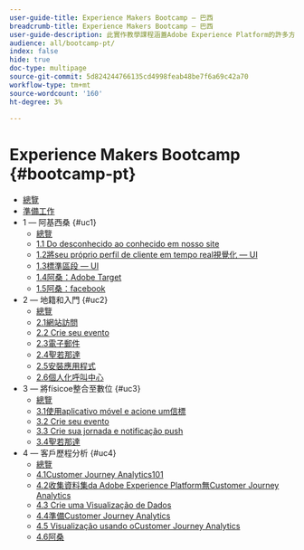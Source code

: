 ```yaml
---
user-guide-title: Experience Makers Bootcamp — 巴西
breadcrumb-title: Experience Makers Bootcamp — 巴西
user-guide-description: 此實作教學課程涵蓋Adobe Experience Platform的許多方面。
audience: all/bootcamp-pt/
index: false
hide: true
doc-type: multipage
source-git-commit: 5d824244766135cd4998feab48be7f6a69c42a70
workflow-type: tm+mt
source-wordcount: '160'
ht-degree: 3%

---
```



# Experience Makers Bootcamp {#bootcamp-pt}

+ [總覽](/help/bootcamp-pt/overview.md)
+ [準備工作](/help/bootcamp-pt/prework.md)
+ 1 — 阿基西桑 {#uc1}
   + [總覽](/help/bootcamp-pt/uc/uc1/uc1.md)
   + [1.1 Do desconhecido ao conhecido em nosso site](/help/bootcamp-pt/uc/uc1/ex1.md)
   + [1.2將seu próprio perfil de cliente em tempo real視覺化 — UI](/help/bootcamp-pt/uc/uc1/ex2.md)
   + [1.3標準區段 — UI](/help/bootcamp-pt/uc/uc1/ex3.md)
   + [1.4阿桑：Adobe Target](/help/bootcamp-pt/uc/uc1/ex4.md)
   + [1.5阿桑：facebook](/help/bootcamp-pt/uc/uc1/ex5.md)
+ 2 — 地籍和入門 {#uc2}
   + [總覽](/help/bootcamp-pt/uc/uc2/uc2.md)
   + [2.1網站訪問](/help/bootcamp-pt/uc/uc2/ex1.md)
   + [2.2 Crie seu evento](/help/bootcamp-pt/uc/uc2/ex2.md)
   + [2.3電子郵件](/help/bootcamp-pt/uc/uc2/ex3.md)
   + [2.4聖若那達](/help/bootcamp-pt/uc/uc2/ex4.md)
   + [2.5安裝應用程式](/help/bootcamp-pt/uc/uc2/ex5.md)
   + [2.6個人化呼叫中心](/help/bootcamp-pt/uc/uc2/ex6.md)
+ 3 — 將físicoe整合至數位 {#uc3}
   + [總覽](/help/bootcamp-pt/uc/uc3/uc3.md)
   + [3.1使用aplicativo móvel e acione um信標](/help/bootcamp-pt/uc/uc3/ex1.md)
   + [3.2 Crie seu evento](/help/bootcamp-pt/uc/uc3/ex2.md)
   + [3.3 Crie sua jornada e notificação push](/help/bootcamp-pt/uc/uc3/ex3.md)
   + [3.4聖若那達](/help/bootcamp-pt/uc/uc3/ex4.md)
+ 4 — 客戶歷程分析 {#uc4}
   + [總覽](/help/bootcamp-pt/uc/uc4/uc4.md)
   + [4.1Customer Journey Analytics101](/help/bootcamp-pt/uc/uc4/ex1.md)
   + [4.2收集資料集da Adobe Experience Platform無Customer Journey Analytics](/help/bootcamp-pt/uc/uc4/ex2.md)
   + [4.3 Crie uma Visualização de Dados](/help/bootcamp-pt/uc/uc4/ex3.md)
   + [4.4準備Customer Journey Analytics](/help/bootcamp-pt/uc/uc4/ex4.md)
   + [4.5 Visualização usando oCustomer Journey Analytics](/help/bootcamp-pt/uc/uc4/ex5.md)
   + [4.6阿桑](/help/bootcamp-pt/uc/uc4/ex6.md)